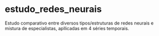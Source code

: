 # estudo_redes_neurais
Estudo comparativo entre diversos tipos/estruturas de redes neurais e mistura de especialistas, apllicadas em 4 séries temporais.
